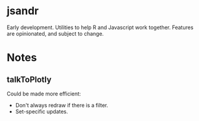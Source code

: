 # jsandr

Early development. Utilities to help R and Javascript work together. Features are opinionated, and subject to change.



# Notes

## talkToPlotly

Could be made more efficient:

* Don't always redraw if there is a filter.
* Set-specific updates.